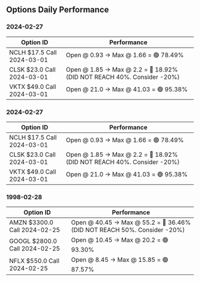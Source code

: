## Options Daily Performance
  
### 2024-02-27

| Option ID | Performance |
| --- | --- |
| NCLH $17.5 Call 2024-03-01 | Open @ 0.93 -> Max @ 1.66 = 🟢 78.49% |
| CLSK $23.0 Call 2024-03-01 | Open @ 1.85 -> Max @ 2.2 = 🔴 18.92% (DID NOT REACH 40%. Consider -20%) |
| VKTX $49.0 Call 2024-03-01 | Open @ 21.0 -> Max @ 41.03 = 🟢 95.38% |

### 2024-02-27

| Option ID | Performance |
| --- | --- |
| NCLH $17.5 Call 2024-03-01 | Open @ 0.93 -> Max @ 1.66 = 🟢 78.49% |
| CLSK $23.0 Call 2024-03-01 | Open @ 1.85 -> Max @ 2.2 = 🔴 18.92% (DID NOT REACH 40%. Consider -20%) |
| VKTX $49.0 Call 2024-03-01 | Open @ 21.0 -> Max @ 41.03 = 🟢 95.38% |

### 1998-02-28

| Option ID | Performance |
| --- | --- |
| AMZN $3300.0 Call 2024-02-25 | Open @ 40.45 -> Max @ 55.2 = 🔴 36.46% (DID NOT REACH 50%. Consider -20%) |
| GOOGL $2800.0 Call 2024-02-25 | Open @ 10.45 -> Max @ 20.2 = 🟢 93.30% |
| NFLX $550.0 Call 2024-02-25 | Open @ 8.45 -> Max @ 15.85 = 🟢 87.57% |

